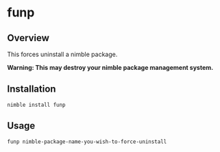 # funp

## Overview

This forces uninstall a nimble package.

**Warning: This may destroy your nimble package management system.**

## Installation

```
nimble install funp
```

## Usage

```
funp nimble-package-name-you-wish-to-force-uninstall
```
